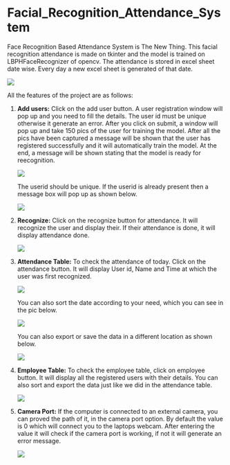# Facial_Recognition_Attendance_System

Face Recognition Based Attendance System is The New Thing. This facial recognition attendance is made on tkinter and the model is trained on LBPHFaceRecognizer of opencv. The attendance is stored in excel sheet date wise. Every day a new excel sheet is generated of that date.


![](Images/GUI1.PNG)


All the features of the project are as follows:

1. **Add users:**
   Click on the add user button. A user registration window will pop up and you need to fill the details. The user id must be unique otherwise it generate an error. After you        click on submit, a window will pop up and take 150 pics of the user for training the model. After all the pics have been captured a message will be shown that the user has        registered successfully and it will automatically train the model. At the end, a message will be shown stating that the model is ready for reecognition.


   ![](Images/Add_user_interface.PNG)
   
   
   The userid should be unique. If the userid is already present then a message box will pop up as shown below.
   
   
   ![](Images/image1.PNG)
   

2. **Recognize:**
   Click on the recognize button for attendance. It will recognize the user and display their. If their attendance is done, it will display attendance done.
   
   ![](Images/Recog_window.PNG)
   
   
3. **Attendance Table:**
   To check the attendance of today. Click on the attendance button. It will display User id, Name and Time at which the user was first recognized.
  
   
   ![](Images/attendance1.png)  
   
   
   You can also sort the date according to your need, which you can see in the pic below.
   
   
   ![](Images/attendance2.png)
   
   
   You can also export or save the data in a different location as shown below.
   
   
   ![](Images/attendance3.png)
   
   
   
4. **Employee Table:**
   To check the employee table, click on employee button. It will display all the registered users with their details. You can also sort and export the data just like we did in the attendance table.
   
   ![](Images/employee.png)
   


5. **Camera Port:**
   If the computer is connected to an external camera, you can proved the path of it, in the camera port option. By default the value is 0 which will connect you to the laptops 
   webcam. After entering the value it will check if the camera port is working, if not it will generate an error message.
   
   ![](Images/image2.png)

